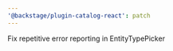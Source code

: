 ```yaml
---
'@backstage/plugin-catalog-react': patch
---
```


Fix repetitive error reporting in EntityTypePicker
